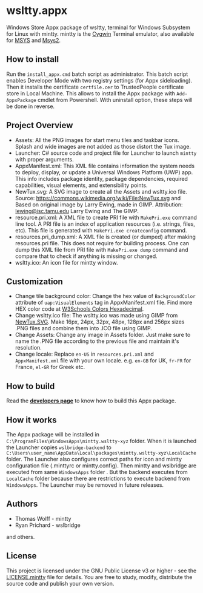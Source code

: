 # wsltty.appx

Windows Store Appx package of wsltty, terminal for Windows Subsystem for Linux with mintty. mintty is the [Cygwin] Terminal emulator, also available for [MSYS] and [Msys2]. 

## How to install

Run the `install_appx.cmd` batch script as administrator. This batch script enables Developer Mode with two registry settings (for Appx sideloading). Then it installs the certificate `certfile.cer` to TrustedPeople certificate store in Local Machine. This allows to install the Appx package with `Add-AppxPackage` cmdlet from Powershell. With uninstall option, these steps will be done in reverse. 

## Project Overview

* Assets: All the PNG images for start menu tiles and taskbar icons. Splash and wide images are not added as those distort the Tux image. 
* Launcher: C# source code and project file for Launcher to launch `mintty` with proper arguments. 
* AppxManifest.xml: This XML file contains information the system needs to deploy, display, or update a Universal Windows Platform (UWP) app. This info includes package identity, package dependencies, required capabilities, visual elements, and extensibility points. 
* NewTux.svg: A SVG image to create all the Assets and wsltty.ico file. Source: https://commons.wikimedia.org/wiki/File:NewTux.svg and Based on original image by Larry Ewing, made in GIMP. Attribution: lewing@isc.tamu.edu Larry Ewing and The GIMP. 
* resource.pri.xml: A XML file to create PRI file with `MakePri.exe` command line tool. A PRI file is an index of application resources (i.e. strings, files, etc). This file is generated with `MakePri.exe createconfig` command. 
* resources.pri_dump.xml: A XML file is created (or dumped) after making resources.pri file. This does not require for building process. One can dump this XML file from PRI file with `MakePri.exe dump` command and compare that to check if anything is missing or changed. 
* wsltty.ico: An icon file for mintty window. 

## Customization

* Change tile background color: Change the hex value of `BackgroundColor` attribute of `uap:VisualElements` tag in AppxManifest.xml file. Find more HEX color code at [W3Schools Colors Hexadecimal].
* Change wsltty.ico file: The wsltty.ico was made using GIMP from [NewTux.SVG]. Make 16px, 24px, 32px, 48px, 128px and 256px sizes .PNG files and combine them into .ICO file using GIMP. 
* Change Assets: Change any image in Assets folder. Just make sure to name the .PNG file according to the previous file and maintain it's resolution. 
* Change locale: Replace `en-US` in `resources.pri.xml` and `AppxManifest.xml` file with your own locale. e.g. `en-GB` for UK, `fr-FR` for France, `el-GR` for Greek etc. 

## How to build

Read the **[developers page]** to know how to build this Appx package. 

## How it works

The Appx package will be installed in `C:\ProgramFiles\WindowsApps\mintty.wsltty-xyz` folder. When it is launched the Launcher copies `wslbridge-backend` to `C:\Users\user_name\AppData\Local\packages\mintty.wsltty-xyz\LocalCache` folder. The Launcher also configures correct paths for icon and mintty configuration file (.minttyrc or mintty.config). Then mintty and wslbridge are executed from same `WindowsApps` folder . But the backend executes from `LocalCache` folder because there are restrictions to execute backend from `WindowsApps`. The Launcher may be removed in future releases. 

## Authors

* Thomas Wolff - mintty 
* Ryan Prichard - wslbridge 

and others. 

## License

This project is licensed under the GNU Public License v3 or higher - see the [LICENSE.mintty](LICENSE.mintty) file for details. You are free to study, modify, distribute the source code and publish your own version. 

<!--Links-->

[Cygwin]: https://www.cygwin.com/ 
[MSYS]: http://mingw.org/wiki/MSYS 
[Msys2]: https://github.com/msys2 
[developers page]: DEVELOP.md 
[wsltty.appx]: https://github.com/mintty/wsltty.appx.git 
[wsltty.appx releases]: https://github.com/mintty/wsltty.appx/releases 
[W3Schools Colors Hexadecimal]: https://www.w3schools.com/colors/colors_hexadecimal.asp 
[NewTux.SVG]: https://commons.wikimedia.org/wiki/File:NewTux.svg 

<!--END-->
